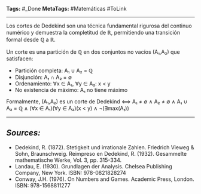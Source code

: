 **Tags:** #_Done
**MetaTags:** #Matemáticas #ToLink
- - -
Los cortes de Dedekind son una técnica fundamental rigurosa del continuo numérico y demuestra la completitud de ℝ, permitiendo una transición formal desde ℚ a ℝ.

Un corte es una partición de ℚ en dos conjuntos no vacíos (A₁,A₂) que satisfacen:
- Partición completa: A₁ ∪ A₂ = ℚ
- Disjunción: A₁ ∩ A₂ = ∅
- Ordenamiento: ∀x ∈ A₁, ∀y ∈ A₂: x < y
- No existencia de máximo: A₁ no tiene máximo

Formalmente, (A₁,A₂) es un corte de Dedekind ⟺ A₁ ≠ ∅ ∧ A₂ ≠ ∅ ∧ A₁ ∪ A₂ = ℚ ∧ (∀x ∈ A₁)(∀y ∈ A₂)(x < y) ∧ ¬(∃max(A₁))
- - - 
## ***Sources:***
- Dedekind, R. (1872). Stetigkeit und irrationale Zahlen. Friedrich Vieweg & Sohn, Braunschweig. Reimpreso en Dedekind, R. (1932). Gesammelte mathematische Werke, Vol. 3, pp. 315-334.
- Landau, E. (1930). Grundlagen der Analysis. Chelsea Publishing Company, New York. ISBN: 978-0821828274
- Conway, J.H. (1976). On Numbers and Games. Academic Press, London. ISBN: 978-1568811277